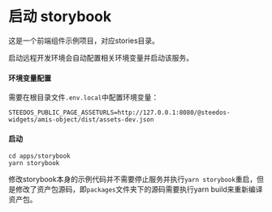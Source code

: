 
# 启动 storybook

这是一个前端组件示例项目，对应stories目录。

启动远程开发环境会自动配置相关环境变量并启动该服务。

#### 环境变量配置

需要在根目录文件`.env.local`中配置环境变量：
```
STEEDOS_PUBLIC_PAGE_ASSETURLS=http://127.0.0.1:8080/@steedos-widgets/amis-object/dist/assets-dev.json
``` 

#### 启动
```
cd apps/storybook
yarn storybook
```

修改storybook本身的示例代码并不需要停止服务并执行`yarn storybook`重启，但是修改了资产包源码，即`packages`文件夹下的源码需要执行yarn build来重新编译资产包。

